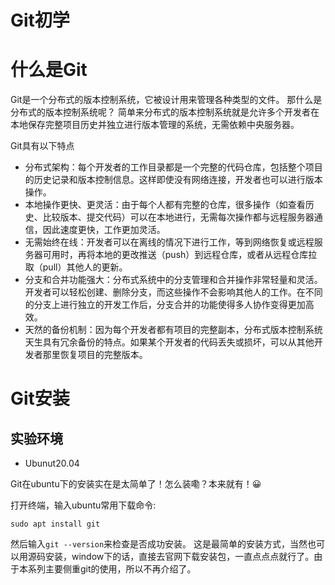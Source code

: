 # Git初学
# 什么是Git
Git是一个分布式的版本控制系统，它被设计用来管理各种类型的文件。
那什么是分布式的版本控制系统呢？
简单来分布式的版本控制系统就是允许多个开发者在本地保存完整项目历史并独立进行版本管理的系统，无需依赖中央服务器。

Git具有以下特点
- 分布式架构：每个开发者的工作目录都是一个完整的代码仓库，包括整个项目的历史记录和版本控制信息。这样即使没有网络连接，开发者也可以进行版本操作。    
- 本地操作更快、更灵活：由于每个人都有完整的仓库，很多操作（如查看历史、比较版本、提交代码）可以在本地进行，无需每次操作都与远程服务器通信，因此速度更快，工作更加灵活。
- 无需始终在线：开发者可以在离线的情况下进行工作，等到网络恢复或远程服务器可用时，再将本地的更改推送（push）到远程仓库，或者从远程仓库拉取（pull）其他人的更新。
- 分支和合并功能强大：分布式系统中的分支管理和合并操作非常轻量和灵活。开发者可以轻松创建、删除分支，而这些操作不会影响其他人的工作。在不同的分支上进行独立的开发工作后，分支合并的功能使得多人协作变得更加高效。
- 天然的备份机制：因为每个开发者都有项目的完整副本，分布式版本控制系统天生具有冗余备份的特点。如果某个开发者的代码丢失或损坏，可以从其他开发者那里恢复项目的完整版本。

# Git安装
## 实验环境
- Ubunut20.04

Git在ubuntu下的安装实在是太简单了！怎么装嘞？本来就有！😀

打开终端，输入ubuntu常用下载命令:
```shell
sudo apt install git
```
然后输入`git --version`来检查是否成功安装。
这是最简单的安装方式，当然也可以用源码安装，window下的话，直接去官网下载安装包，一直点点点就行了。由于本系列主要侧重git的使用，所以不再介绍了。